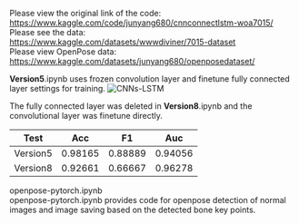 Please view the original link of the code:  
https://www.kaggle.com/code/junyang680/cnnconnectlstm-woa7015/  
Please see the data:  
https://www.kaggle.com/datasets/wwwdiviner/7015-dataset  
Please view OpenPose data:  
https://www.kaggle.com/datasets/junyang680/openposedataset/  

**Version5**.ipynb uses frozen convolution layer and finetune fully connected layer settings for training.
![CNNs-LSTM](https://github.com/Wdiviner/WOA7015/assets/46164563/28e53189-0182-4e3d-9680-22793268d3d4)

The fully connected layer was deleted in **Version8**.ipynb and the convolutional layer was finetune directly.

|   Test     | Acc   | F1   | Auc  | 
|  ----  | ----  | ----  | ---- |
| Version5  | 0.98165 | 0.88889 | 0.94056 |  
| Version8  | 0.92661 | 0.66667 | 0.96278 |  

openpose-pytorch.ipynb  
openpose-pytorch.ipynb provides code for openpose detection of normal images and image saving based on the detected bone key points.
